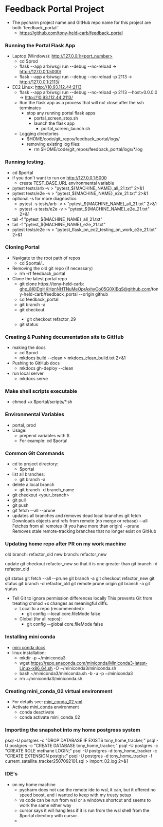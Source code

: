 # Feedback Portal Project

* The pycharm project name and GitHub repo name for this project are both 'feedback_portal.'
    * https://github.com/tony-held-carb/feedback_portal

### Running the Portal Flask App

* Laptop (Windows): http://127.0.0.1:<port_number>
    * cd $prod
    * flask --app arb/wsgi run --debug --no-reload -> http://127.0.0.1:5000/
    * flask --app arb/wsgi run --debug --no-reload -p 2113 -> http://127.0.0.1:2113/
* EC2 Linux: http://10.93.112.44:2113
    * flask --app arb/wsgi run --debug --no-reload -p 2113 --host=0.0.0.0 -> http://10.93.112.44:2113/
    * Run the flask app as a process that will not close after the ssh terminates
        * stop any running portal flask apps
            * portal_screen_stop.sh
            * launch the flask app
                * portal_screen_launch.sh
    * Logging directories
        * $HOME/code/git_repos/feedback_portal/logs/
        * removing existing log files:
            * rm $HOME/code/git_repos/feedback_portal/logs/*.log

### Running testing.

* cd $portal
* if you don't want to run on http://127.0.0.1:5000
    * create TEST_BASE_URL environmental variable
* pytest tests/arb -v  > "pytest_${MACHINE_NAME}_all_21.txt" 2>&1
* pytest tests/e2e -v  > "pytest_${MACHINE_NAME}_e2e_21.txt" 2>&1
* optional -s for more diagnostics
    * pytest -s tests/arb -v  > "pytest_${MACHINE_NAME}_all_21.txt" 2>&1
    * pytest -s tests/e2e -v  > "pytest_${MACHINE_NAME}_e2e_21.txt" 2>&1
* tail -f "pytest_${MACHINE_NAME}_all_21.txt"
* tail -f "pytest_${MACHINE_NAME}_e2e_21.txt"
* pytest tests/e2e -v  > "pytest_flask_on_ec2_testing_on_work_e2e_21.txt" 2>&1

### Cloning Portal

* Navigate to the root path of repos
    * cd $portal/..
* Removing the old git repo (if necessary)
    * rm -rf feedback_portal
* Clone the latest portal repo
    * git clone https://tony-held-carb:
      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@github.com/tony-held-carb/feedback_portal --origin github
    * cd feedback_portal
    * git branch -a
    * git checkout <current branch>
        * git checkout refactor_29
    * git status

### Creating & Pushing documentation site to GitHub

* making the docs
    * cd $prod
    * mkdocs build --clean > mkdocs_clean_build.txt 2>&1
* Pushing to GitHub docs
    * mkdocs gh-deploy --clean
* run local server
    * mkdocs serve

### Make shell scripts executable

* chmod +x $portal/scripts/*.sh

### Environmental Variables

* portal, prod
* Usage:
    * prepend variables with $.
    * For example: cd $portal

### Common Git Commands

* cd to project directory:
    * $portal
* list all branches:
    * git branch -a
* delete a local branch
    * git branch -d branch_name
* git checkout <your_branch>
* git pull
* git push
* git fetch --all --prune
* updates all branches and removes dead local branches
  git fetch Downloads objects and refs from remote (no merge or rebase)
  --all Fetches from all remotes (if you have more than origin)
  --prune Removes stale remote-tracking branches that no longer exist on GitHub

### Updating home repo after PR on my work machine

old branch: refactor_old
new branch: refactor_new

update git checkout refactor_new
so that it is one greater than git branch -d refactor_old

git status
git fetch --all --prune
git branch -a
git checkout refactor_new
git status
git branch -d refactor_old
git remote prune origin
git branch -a
git status

* Tell Git to ignore permission differences locally
This prevents Git from treating chmod +x changes as meaningful diffs.
  * Local to a repo (recommended):
    * git config --local core.fileMode false
  * Global (for all repos):
    * git config --global core.fileMode false

### Installing mini conda

* [mini conda docs](https://docs.conda.io/projects/conda/en/latest/user-guide/install/linux.html)
* linux installation:
    * mkdir -p ~/miniconda3
    * wget https://repo.anaconda.com/miniconda/Miniconda3-latest-Linux-x86_64.sh -O ~/miniconda3/miniconda.sh
    * bash ~/miniconda3/miniconda.sh -b -u -p ~/miniconda3
    * rm ~/miniconda3/miniconda.sh

### Creating mini_conda_02 virtual environment

* For details see: [mini_conda_02.yml](admin/mini_conda_02.yml)
* Activate mini_conda environment
    * conda deactivate
    * conda activate mini_conda_02

### Importing the snapshot into my home postgress system

psql -U postgres -c "DROP DATABASE IF EXISTS tony_home_tracker;"
psql -U postgres -c "CREATE DATABASE tony_home_tracker;"
psql -U postgres -c "CREATE ROLE methane LOGIN;"
psql -U postgres -d tony_home_tracker -c "CREATE EXTENSION postgis;"
psql -U postgres -d tony_home_tracker -f current_satellite_tracker2507092101.sql > import_02.log 2>&1

### IDE's
- on my home machine
  - pycharm does not use the remote ide to wsl, it can, but it offered no speed boost,
  and i wanted to keep with my trusty setup
  - vs code can be run from wsl or a windows shortcut and seems to work the same either way
  - cursor says it will hang less if it is run from the wsl shell from the $portal directory with cursor .
  -
